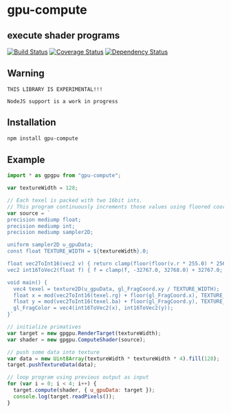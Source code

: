 # gpu-compute

## execute shader programs

[![Build Status](https://travis-ci.org/demskie/gpu-compute.svg?branch=master)](https://travis-ci.org/demskie/gpu-compute) [![Coverage Status](https://coveralls.io/repos/github/demskie/gpu-compute/badge.svg?branch=master)](https://coveralls.io/github/demskie/gpu-compute?branch=master)
[![Dependency Status](https://david-dm.org/demskie/gpu-compute/status.svg)](https://david-dm.org/demskie/gpu-compute#info=dependencies&view=table)

## Warning

```text
THIS LIBRARY IS EXPERIMENTAL!!!

NodeJS support is a work in progress
```

## Installation

```bash
npm install gpu-compute
```

## Example

```js
import * as gpgpu from "gpu-compute";

var textureWidth = 128;

// Each texel is packed with two 16bit ints.
// This program continuously increments those values using floored coordinates.
var source = `
precision mediump float;
precision mediump int;
precision mediump sampler2D;

uniform sampler2D u_gpuData;
const float TEXTURE_WIDTH = ${textureWidth}.0;

float vec2ToInt16(vec2 v) { return clamp(floor(floor(v.r * 255.0) * 256.0) + floor(v.g * 255.0) - 32767.0, -32767.0, 32768.0); }
vec2 int16ToVec2(float f) { f = clamp(f, -32767.0, 32768.0) + 32767.0; return vec2(floor(f / 256.0), f - floor(f / 256.0) * 256.0) / 255.0; }

void main() {
  vec4 texel = texture2D(u_gpuData, gl_FragCoord.xy / TEXTURE_WIDTH);
  float x = mod(vec2ToInt16(texel.rg) + floor(gl_FragCoord.x), TEXTURE_WIDTH);
  float y = mod(vec2ToInt16(texel.ba) + floor(gl_FragCoord.y), TEXTURE_WIDTH);
  gl_FragColor = vec4(int16ToVec2(x), int16ToVec2(y));
}`

// initialize primatives
var target = new gpgpu.RenderTarget(textureWidth);
var shader = new gpgpu.ComputeShader(source);

// push some data into texture
var data = new Uint8Array(textureWidth * textureWidth * 4).fill(128);
target.pushTextureData(data);

// loop program using previous output as input
for (var i = 0; i < 4; i++) {
  target.compute(shader, { u_gpuData: target });
  console.log(target.readPixels());
}
```
